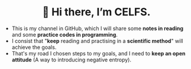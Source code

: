 <h1 align="center" dir="auto">👋 Hi there, I’m CELFS.</h1>

* This is my channel in GitHub, which I will share some <strong>notes in reading</strong> and some <strong>practice codes in programming</strong>.
* I consist that "<strong>keep</strong> reading and practising in a <strong>scientific method</strong>" will achieve the goals.
* That's my road I chosen steps to my goals, and I need to <strong>keep an open attitude</strong> (A way to introducing negative entropy).
